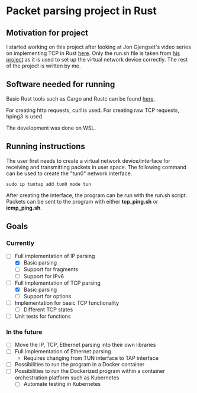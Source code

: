 # Packet parsing project in Rust

## Motivation for project
I started working on this project after looking at Jon Gjengset's video series on implementing TCP in Rust [here](https://youtu.be/bzja9fQWzdA?si=iBGWw4V2QRtcBty3). Only the run.sh file is taken from [his project](https://github.com/jonhoo/rust-tcp/blob/master/run.sh) as it is used to set up the virtual network device correctly. The rest of the project is written by me. 

## Software needed for running
Basic Rust tools such as Cargo and Rustc can be found [here](https://doc.rust-lang.org/cargo/getting-started/installation.html). 

For creating http requests, curl is used. For creating raw TCP requests, hping3 is used. 

The development was done on WSL. 

## Running instructions
The user first needs to create a virtual network device/interface for receiving and transmitting packets in user space. The following command can be used to create the "tun0" network interface. 
```shell
sudo ip tuntap add tun0 mode tun
```

After creating the interface, the program can be run with the run.sh script. Packets can be sent to the program with either **tcp_ping.sh** or **icmp_ping.sh**.

## Goals
### Currently
- [ ] Full implementation of IP parsing
  - [x] Basic parsing
  - [ ] Support for fragments
  - [ ] Support for IPv6
- [ ] Full implementation of TCP parsing
  - [x] Basic parsing
  - [ ] Support for options
- [ ] Implementation for basic TCP functionality
  - [ ] Different TCP states
- [ ] Unit tests for functions

### In the future
- [ ] Move the IP, TCP, Ethernet parsing into their own libraries
- [ ] Full implementation of Ethernet parsing
  - Requires changing from TUN interface to TAP interface
- [ ] Possibilities to run the program in a Docker container
- [ ] Possibilities to run the Dockerized program within a container orchestration platform such as Kubernetes
  - [ ] Automate testing in Kubernetes